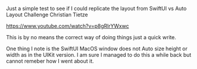 Just a simple test to see if I could replicate the layout from
SwiftUI vs Auto Layout Challenge
Christian Tietze
 
https://www.youtube.com/watch?v=p8gRlrYWxwc

This is by no means the correct way of doing things just a quick write.

One thing I note is the SwiftUI MacOS window does not Auto size height or width as in the UIKit version.
I am sure I managed to do this a while back but cannot remeber how I went about it. 

